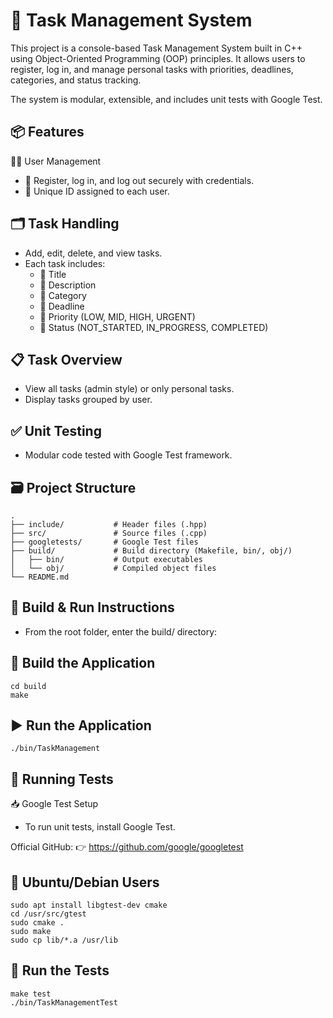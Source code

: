 # 📝 Task Management System
This project is a console-based Task Management System built in C++ using Object-Oriented Programming (OOP) principles. It allows users to register, log in, and manage personal tasks with priorities, deadlines, categories, and status tracking.

The system is modular, extensible, and includes unit tests with Google Test.

## 📦 Features
🧑‍💼 User Management
  - 🔹 Register, log in, and log out securely with credentials.
  - 🔹 Unique ID assigned to each user.

## 🗂️ Task Handling
- Add, edit, delete, and view tasks.
- Each task includes:
  - 🔹 Title  
  - 🔹 Description  
  - 🔹 Category  
  - 🔹 Deadline  
  - 🔹 Priority (LOW, MID, HIGH, URGENT)  
  - 🔹 Status (NOT_STARTED, IN_PROGRESS, COMPLETED)

## 📋 Task Overview
  -  View all tasks (admin style) or only personal tasks.
  -  Display tasks grouped by user.

## ✅ Unit Testing
  - Modular code tested with Google Test framework.

## 🗃️ Project Structure
```
.
├── include/           # Header files (.hpp)
├── src/               # Source files (.cpp)
├── googletests/       # Google Test files
├── build/             # Build directory (Makefile, bin/, obj/)
│   ├── bin/           # Output executables
│   └── obj/           # Compiled object files
└── README.md
```

## 🔧 Build & Run Instructions
  - From the root folder, enter the build/ directory:

## 🔨 Build the Application
```
cd build
make
```
## ▶️ Run the Application
```
./bin/TaskManagement
```

## 🧪 Running Tests
📥 Google Test Setup
- To run unit tests, install Google Test.

Official GitHub:
👉 https://github.com/google/googletest

## 🔧 Ubuntu/Debian Users
```
sudo apt install libgtest-dev cmake
cd /usr/src/gtest
sudo cmake .
sudo make
sudo cp lib/*.a /usr/lib
```

## 🧪 Run the Tests
```
make test
./bin/TaskManagementTest
```
